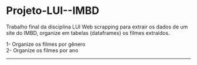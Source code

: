 # Projeto-LUI--IMBD
Trabalho final da disciplina LUI
Web scrapping para extrair os dados de um site do IMBD, organize em tabelas (dataframes) os filmes extraídos.

1-	Organize os filmes por gênero<br />
2-	Organize os filmes por ano 
_________________________________
